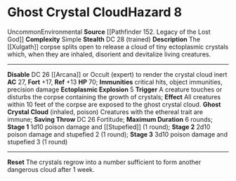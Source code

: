 ﻿---
ac: '27'
all_resistance: null
complexity: Simple
element: null
fortitude: '+17'
hardness: null
hazard_type: Environmental
hp: '70'
id: '220'
immunity:
- critical hits
- object immunities
- precision damage
level: '8'
name: Ghost Crystal Cloud
rarity: Uncommon
reflex: '+13'
resistance: null
school: null
source: '[[DATABASE/source/Pathfinder 152. Legacy of the Lost God|Pathfinder #152:
  Legacy of the Lost God]]'
trait:
- '[[DATABASE/trait/Environmental|Environmental]]'
- '[[DATABASE/trait/Uncommon|Uncommon]]'
type: Hazard
weakness: null
will: null

---
# Ghost Crystal Cloud<span class="item-type">Hazard 8</span>

<span class="trait-uncommon item-trait">Uncommon</span><span class="item-trait">Environmental</span>
**Source** [[Pathfinder 152. Legacy of the Lost God]]
**Complexity** Simple
**Stealth** DC 28 (trained)
**Description** The [[Xulgath]] corpse splits open to release a cloud of tiny ectoplasmic crystals which, when they are inhaled, disorient and devitalize living creatures.

---
**Disable** DC 26 [[Arcana]] or Occult (expert) to render the crystal cloud inert
**AC** 27, **Fort** +17, **Ref** +13
**HP** 70; **Immunities** critical hits, object immunities, precision damage
**Ectoplasmic Explosion** <span class="action-icon">5</span> **Trigger** A creature touches or disturbs the corpse containing the growth of crystals; **Effect** All creatures within 10 feet of the corpse are exposed to the ghost crystal cloud.
 **Ghost Crystal Cloud** (inhaled, poison) Creatures with the ethereal trait are immune; **Saving Throw** DC 26 Fortitude; **Maximum Duration** 6 rounds; **Stage 1** 1d10 poison damage and [[Stupefied]] (1 round); **Stage 2** 2d10 poison damage and stupefied 2 (1 round); **Stage 3** 3d10 poison damage and stupefied 3 (1 round)

---
**Reset** The crystals regrow into a number sufficient to form another dangerous cloud after 1 week.